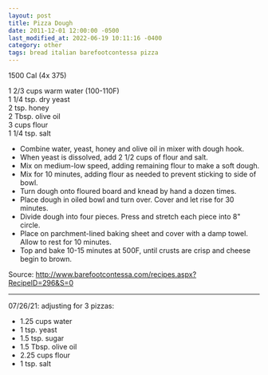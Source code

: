 ```yaml
---
layout: post
title: Pizza Dough
date: 2011-12-01 12:00:00 -0500
last_modified_at: 2022-06-19 10:11:16 -0400
category: other
tags: bread italian barefootcontessa pizza
---
```

1500 Cal (4x 375)

1 2/3  cups warm water (100-110F)  
1 1/4  tsp. dry yeast  
2 tsp. honey  
2 Tbsp. olive oil  
3 cups flour  
1 1/4 tsp. salt  

* Combine water, yeast, honey and olive oil in mixer with dough hook.
* When yeast is dissolved, add 2 1/2 cups of flour and salt.
* Mix on medium-low speed, adding remaining flour to make a soft dough.
* Mix for 10 minutes, adding flour as needed to prevent sticking to side of bowl.
* Turn dough onto floured board and knead by hand a dozen times.
* Place dough in oiled bowl and turn over.  Cover and let rise for 30 minutes.
* Divide dough into four pieces.  Press and stretch each piece into 8" circle.
* Place on parchment-lined baking sheet and cover with a damp towel.  Allow to rest for 10 minutes.
* Top and bake 10-15 minutes at 500F, until crusts are crisp and cheese begin to brown.

Source: <http://www.barefootcontessa.com/recipes.aspx?RecipeID=296&S=0> 

---

07/26/21: adjusting for 3 pizzas:
* 1.25 cups water
* 1 tsp. yeast
* 1.5 tsp. sugar
* 1.5 Tbsp. olive oil
* 2.25 cups flour
* 1 tsp. salt
